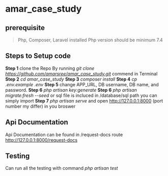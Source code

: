 # amar_case_study

## prerequisite
> Php, Composer, Laravel installed
> Php version should be minimum 7.4

## Steps to Setup code
**Step 1** clone the Repo By running *git clone https://github.com/amarsree/amar_case_study.git* commend in Terminal
**Step 2** *cd amar_case_study*
**Step 3** *composer install* 
**Step 4** *cp .env.example .env*
**Step 5** change APP_URL, DB username, DB name, and password.
**Step 6** *php artisan key:generate*
**Step 6** *php artisan migrate:fresh --seed* or sql file is incluced in /database/sql path you can simply import
**Step 7** *php artisan serve* and open  http://127.0.0.1:8000 (port number my differ)  in you broswer 

## Api Documentation
Api Documentation can be found in /request-docs route http://127.0.0.1:8000/request-docs

## Testing
Can run all the testing with command  *php artisan test*
